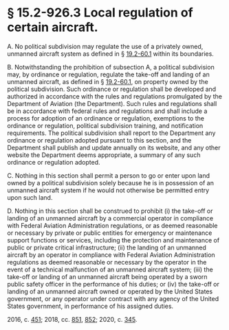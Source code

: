# § 15.2-926.3 Local regulation of certain aircraft.

<p>A. No political subdivision may regulate the use of a privately owned, unmanned aircraft system as defined in § <a href='/vacode/19.2-60.1/'>19.2-60.1</a> within its boundaries.</p><p>B. Notwithstanding the prohibition of subsection A, a political subdivision may, by ordinance or regulation, regulate the take-off and landing of an unmanned aircraft, as defined in § <a href='/vacode/19.2-60.1/'>19.2-60.1</a>, on property owned by the political subdivision. Such ordinance or regulation shall be developed and authorized in accordance with the rules and regulations promulgated by the Department of Aviation (the Department). Such rules and regulations shall be in accordance with federal rules and regulations and shall include a process for adoption of an ordinance or regulation, exemptions to the ordinance or regulation, political subdivision training, and notification requirements. The political subdivision shall report to the Department any ordinance or regulation adopted pursuant to this section, and the Department shall publish and update annually on its website, and any other website the Department deems appropriate, a summary of any such ordinance or regulation adopted.</p><p>C. Nothing in this section shall permit a person to go or enter upon land owned by a political subdivision solely because he is in possession of an unmanned aircraft system if he would not otherwise be permitted entry upon such land.</p><p>D. Nothing in this section shall be construed to prohibit (i) the take-off or landing of an unmanned aircraft by a commercial operator in compliance with Federal Aviation Administration regulations, or as deemed reasonable or necessary by private or public entities for emergency or maintenance support functions or services, including the protection and maintenance of public or private critical infrastructure; (ii) the landing of an unmanned aircraft by an operator in compliance with Federal Aviation Administration regulations as deemed reasonable or necessary by the operator in the event of a technical malfunction of an unmanned aircraft system; (iii) the take-off or landing of an unmanned aircraft being operated by a sworn public safety officer in the performance of his duties; or (iv) the take-off or landing of an unmanned aircraft owned or operated by the United States government, or any operator under contract with any agency of the United States government, in performance of his assigned duties.</p><p>2016, c. <a href='http://lis.virginia.gov/cgi-bin/legp604.exe?161+ful+CHAP0451'>451</a>; 2018, cc. <a href='http://lis.virginia.gov/cgi-bin/legp604.exe?181+ful+CHAP0851'>851</a>, <a href='http://lis.virginia.gov/cgi-bin/legp604.exe?181+ful+CHAP0852'>852</a>; 2020, c. <a href='http://lis.virginia.gov/cgi-bin/legp604.exe?201+ful+CHAP0345'>345</a>.</p>